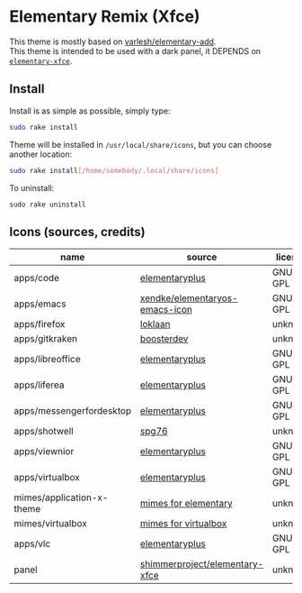 # Elementary Remix (Xfce)

This theme is mostly based on
[varlesh/elementary-add][varlesh/elementary-add].<br>
This theme is intended to be used with a dark panel,
it DEPENDS on [``elementary-xfce``][shimmerproject/elementary-xfce].

## Install

Install is as simple as possible, simply type:

```sh
sudo rake install
```

Theme will be installed in ``/usr/local/share/icons``, but you can choose
another location:

```sh
sudo rake install[/home/somebody/.local/share/icons]
```

To uninstall:

```
sudo rake uninstall
```

## Icons (sources, credits)

| name                      | source                           | license |
| ------------------------- | -------------------------------- | ------- |
| apps/code                 | [elementaryplus][elementaryplus] | GNU GPL |
| apps/emacs                | [xendke/elementaryos-emacs-icon][xendke/elementaryos-emacs-icon] | GNU GPL |
| apps/firefox              | [loklaan][loklaan]               | unknown |
| apps/gitkraken            | [boosterdev][gitkraken.svg]      | unknown |
| apps/libreoffice          | [elementaryplus][elementaryplus] | GNU GPL |
| apps/liferea              | [elementaryplus][elementaryplus] | GNU GPL |
| apps/messengerfordesktop  | [elementaryplus][elementaryplus] | GNU GPL |
| apps/shotwell             | [spg76][spg76]                   | unknown |
| apps/viewnior             | [elementaryplus][elementaryplus] | GNU GPL |
| apps/virtualbox           | [elementaryplus][elementaryplus] | GNU GPL |
| mimes/application-x-theme | [mimes for elementary][elementary-mimes] | unknown |
| mimes/virtualbox          | [mimes for virtualbox][virtualbox-mimes] | unknown |
| apps/vlc                  | [elementaryplus][elementaryplus] | GNU GPL |
| panel                     | [shimmerproject/elementary-xfce][shimmerproject/elementary-xfce] | unknown |


[elementaryplus]: https://github.com/mank319/elementaryPlus
[varlesh/elementary-add]: https://github.com/varlesh/elementary-add
[shimmerproject/elementary-xfce]: https://github.com/shimmerproject/elementary-xfce
[xendke/elementaryos-emacs-icon]: https://github.com/xendke/elementaryos-emacs-icon
[loklaan]: https://loklaan.deviantart.com/
[spg76]: https://spg76.deviantart.com/
[gitkraken.svg]: https://gist.github.com/boosterdev/fa6133c36b3570df96719233e007f65a
[virtualbox-mimes]: https://www.gnome-look.org/p/1012101/
[elementary-mimes]: https://www.gnome-look.org/p/1012293/
